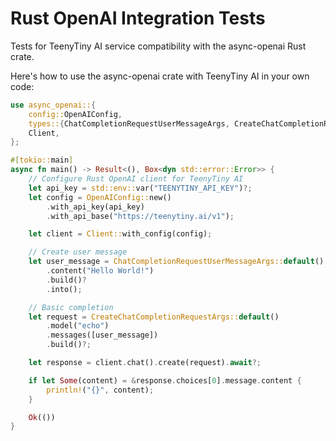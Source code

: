 # Rust OpenAI Integration Tests

Tests for TeenyTiny AI service compatibility with the async-openai Rust crate.

Here's how to use the async-openai crate with TeenyTiny AI in your own code:

```rust
use async_openai::{
    config::OpenAIConfig,
    types::{ChatCompletionRequestUserMessageArgs, CreateChatCompletionRequestArgs},
    Client,
};

#[tokio::main]
async fn main() -> Result<(), Box<dyn std::error::Error>> {
    // Configure Rust OpenAI client for TeenyTiny AI
    let api_key = std::env::var("TEENYTINY_API_KEY")?;
    let config = OpenAIConfig::new()
        .with_api_key(api_key)
        .with_api_base("https://teenytiny.ai/v1");

    let client = Client::with_config(config);

    // Create user message
    let user_message = ChatCompletionRequestUserMessageArgs::default()
        .content("Hello World!")
        .build()?
        .into();

    // Basic completion
    let request = CreateChatCompletionRequestArgs::default()
        .model("echo")
        .messages([user_message])
        .build()?;

    let response = client.chat().create(request).await?;

    if let Some(content) = &response.choices[0].message.content {
        println!("{}", content);
    }

    Ok(())
}
```
